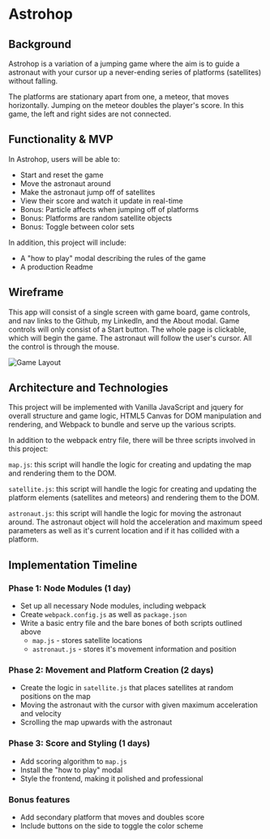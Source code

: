# Astrohop

## Background

Astrohop is a variation of a jumping game where the aim is to guide a astronaut with your cursor up a never-ending series of platforms (satellites) without falling.

The platforms are stationary apart from one, a meteor, that moves horizontally. Jumping on the meteor doubles the player's score. In this game, the left and right sides are not connected.

## Functionality & MVP

In Astrohop, users will be able to:

- Start and reset the game
- Move the astronaut around
- Make the astronaut jump off of satellites
- View their score and watch it update in real-time
- Bonus: Particle affects when jumping off of platforms
- Bonus: Platforms are random satellite objects
- Bonus: Toggle between color sets

In addition, this project will include:

- A "how to play" modal describing the rules of the game
- A production Readme

## Wireframe

This app will consist of a single screen with game board, game controls, and nav links to the Github, my LinkedIn, and the About modal. Game controls will only consist of a Start button. The whole page is clickable, which will begin the game. The astronaut will follow the user's cursor. All the control is through the mouse.

![Game Layout](https://github.com/kwokeric/astrohop/blob/master/docs/astrohop.png)

## Architecture and Technologies

This project will be implemented with Vanilla JavaScript and jquery for overall structure and game logic, HTML5 Canvas for DOM manipulation and rendering, and Webpack to bundle and serve up the various scripts.

In addition to the webpack entry file, there will be three scripts involved in this project:

`map.js`: this script will handle the logic for creating and updating the map and rendering them to the DOM.

`satellite.js`: this script will handle the logic for creating and updating the platform elements (satellites and meteors) and rendering them to the DOM.

`astronaut.js`: this script will handle the logic for moving the astronaut around. The astronaut object will hold the acceleration and maximum speed parameters as well as it's current location and if it has collided with a platform.

## Implementation Timeline

### Phase 1: Node Modules (1 day)

- Set up all necessary Node modules, including webpack
- Create `webpack.config.js` as well as `package.json`
- Write a basic entry file and the bare bones of both scripts outlined above
  - `map.js` - stores satellite locations
  - `astronaut.js` - stores it's movement information and position

### Phase 2: Movement and Platform Creation (2 days)

- Create the logic in `satellite.js` that places satellites at random positions on the map
- Moving the astronaut with the cursor with given maximum acceleration and velocity
- Scrolling the map upwards with the astronaut

### Phase 3: Score and Styling (1 days)

- Add scoring algorithm to `map.js`
- Install the "how to play" modal
- Style the frontend, making it polished and professional

### Bonus features

- Add secondary platform that moves and doubles score
- Include buttons on the side to toggle the color scheme
